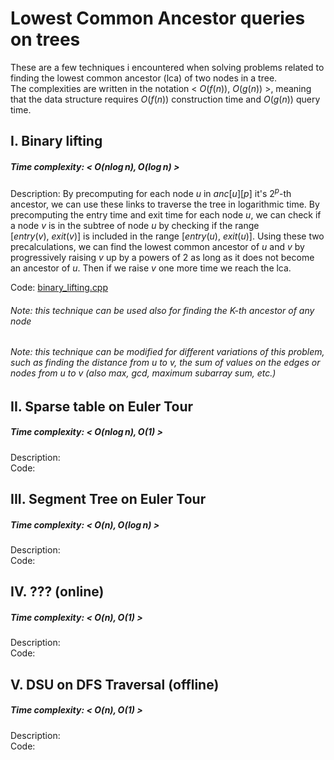 # Lowest Common Ancestor queries on trees
These are a few techniques i encountered when solving problems related to finding the lowest common ancestor (lca) of two nodes in a tree. \
The complexities are written in the notation < $O(f(n)),\ O(g(n))$ >, meaning that the data structure requires $O(f(n))$ construction time and $O(g(n))$ query time.

## I. Binary lifting
##### Time complexity: < $O(n\log{}n), O(\log{}n)$ >
Description: By precomputing for each node $u$ in $anc[u][p]$ it's $2^p$-th ancestor, we can use these links to traverse the tree in logarithmic time. By precomputing the entry time and exit time for each node $u$, we can check if a node $v$ is in the subtree of node $u$ by checking if the range $[entry(v),\ exit(v)]$ is included in the range $[entry(u),\ exit(u)]$. Using these two precalculations, we can find the lowest common ancestor of $u$ and $v$ by progressively raising $v$ up by a powers of 2 as long as it does not become an ancestor of $u$. Then if we raise $v$ one more time we reach the lca.

Code: [binary_lifting.cpp](binary_lifting.cpp)

###### Note: this technique can be used also for finding the K-th ancestor of any node
###### Note: this technique can be modified for different variations of this problem, such as finding the distance from $u$ to $v$, the sum of values on the edges or nodes from $u$ to $v$ (also max, gcd, maximum subarray sum, etc.)


## II. Sparse table on Euler Tour
##### Time complexity: < $O(n\log{}n), O(1)$ >
Description: \
Code: 

## III. Segment Tree on Euler Tour
##### Time complexity: < $O(n), O(\log{}n)$ >
Description: \
Code: 

## IV. ??? (online)
##### Time complexity: < $O(n), O(1)$ >
Description: \
Code: 

## V. DSU on DFS Traversal (offline)
##### Time complexity: < $O(n), O(1)$ >
Description: \
Code: 
